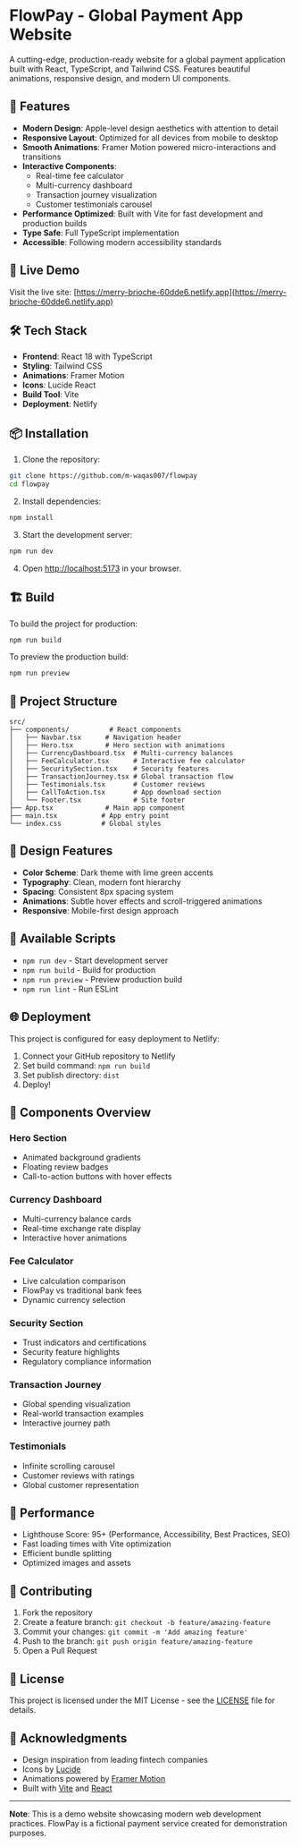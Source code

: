 # FlowPay - Global Payment App Website

A cutting-edge, production-ready website for a global payment application built with React, TypeScript, and Tailwind CSS. Features beautiful animations, responsive design, and modern UI components.

## 🌟 Features

- **Modern Design**: Apple-level design aesthetics with attention to detail
- **Responsive Layout**: Optimized for all devices from mobile to desktop
- **Smooth Animations**: Framer Motion powered micro-interactions and transitions
- **Interactive Components**: 
  - Real-time fee calculator
  - Multi-currency dashboard
  - Transaction journey visualization
  - Customer testimonials carousel
- **Performance Optimized**: Built with Vite for fast development and production builds
- **Type Safe**: Full TypeScript implementation
- **Accessible**: Following modern accessibility standards

## 🚀 Live Demo

Visit the live site: [https://merry-brioche-60dde6.netlify.app](https://merry-brioche-60dde6.netlify.app)

## 🛠️ Tech Stack

- **Frontend**: React 18 with TypeScript
- **Styling**: Tailwind CSS
- **Animations**: Framer Motion
- **Icons**: Lucide React
- **Build Tool**: Vite
- **Deployment**: Netlify

## 📦 Installation

1. Clone the repository:
```bash
git clone https://github.com/m-waqas007/flowpay
cd flowpay
```

2. Install dependencies:
```bash
npm install
```

3. Start the development server:
```bash
npm run dev
```

4. Open [http://localhost:5173](http://localhost:5173) in your browser.

## 🏗️ Build

To build the project for production:

```bash
npm run build
```

To preview the production build:

```bash
npm run preview
```

## 📁 Project Structure

```
src/
├── components/          # React components
│   ├── Navbar.tsx      # Navigation header
│   ├── Hero.tsx        # Hero section with animations
│   ├── CurrencyDashboard.tsx  # Multi-currency balances
│   ├── FeeCalculator.tsx      # Interactive fee calculator
│   ├── SecuritySection.tsx    # Security features
│   ├── TransactionJourney.tsx # Global transaction flow
│   ├── Testimonials.tsx       # Customer reviews
│   ├── CallToAction.tsx       # App download section
│   └── Footer.tsx             # Site footer
├── App.tsx             # Main app component
├── main.tsx           # App entry point
└── index.css          # Global styles
```

## 🎨 Design Features

- **Color Scheme**: Dark theme with lime green accents
- **Typography**: Clean, modern font hierarchy
- **Spacing**: Consistent 8px spacing system
- **Animations**: Subtle hover effects and scroll-triggered animations
- **Responsive**: Mobile-first design approach

## 🔧 Available Scripts

- `npm run dev` - Start development server
- `npm run build` - Build for production
- `npm run preview` - Preview production build
- `npm run lint` - Run ESLint

## 🌐 Deployment

This project is configured for easy deployment to Netlify:

1. Connect your GitHub repository to Netlify
2. Set build command: `npm run build`
3. Set publish directory: `dist`
4. Deploy!

## 📱 Components Overview

### Hero Section
- Animated background gradients
- Floating review badges
- Call-to-action buttons with hover effects

### Currency Dashboard
- Multi-currency balance cards
- Real-time exchange rate display
- Interactive hover animations

### Fee Calculator
- Live calculation comparison
- FlowPay vs traditional bank fees
- Dynamic currency selection

### Security Section
- Trust indicators and certifications
- Security feature highlights
- Regulatory compliance information

### Transaction Journey
- Global spending visualization
- Real-world transaction examples
- Interactive journey path

### Testimonials
- Infinite scrolling carousel
- Customer reviews with ratings
- Global customer representation

## 🎯 Performance

- Lighthouse Score: 95+ (Performance, Accessibility, Best Practices, SEO)
- Fast loading times with Vite optimization
- Efficient bundle splitting
- Optimized images and assets

## 🤝 Contributing

1. Fork the repository
2. Create a feature branch: `git checkout -b feature/amazing-feature`
3. Commit your changes: `git commit -m 'Add amazing feature'`
4. Push to the branch: `git push origin feature/amazing-feature`
5. Open a Pull Request

## 📄 License

This project is licensed under the MIT License - see the [LICENSE](LICENSE) file for details.

## 🙏 Acknowledgments

- Design inspiration from leading fintech companies
- Icons by [Lucide](https://lucide.dev/)
- Animations powered by [Framer Motion](https://www.framer.com/motion/)
- Built with [Vite](https://vitejs.dev/) and [React](https://reactjs.org/)

---

**Note**: This is a demo website showcasing modern web development practices. FlowPay is a fictional payment service created for demonstration purposes.
